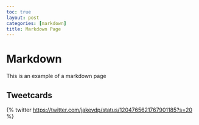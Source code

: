 ```yaml
---
toc: true
layout: post
categories: [markdown]
title: Markdown Page
---
```


# Markdown
This is an example of a markdown page


## Tweetcards

{% twitter https://twitter.com/jakevdp/status/1204765621767901185?s=20 %}
